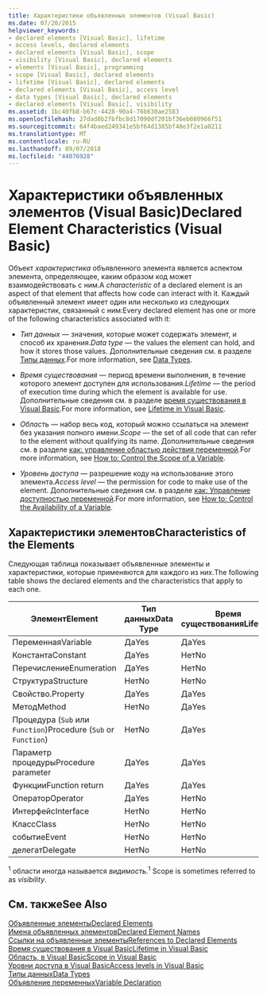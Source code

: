 ```yaml
---
title: Характеристики объявленных элементов (Visual Basic)
ms.date: 07/20/2015
helpviewer_keywords:
- declared elements [Visual Basic], lifetime
- access levels, declared elements
- declared elements [Visual Basic], scope
- visibility [Visual Basic], declared elements
- elements [Visual Basic], programming
- scope [Visual Basic], declared elements
- lifetime [Visual Basic], declared elements
- declared elements [Visual Basic], access level
- data types [Visual Basic], declared elements
- declared elements [Visual Basic], visibility
ms.assetid: 1bc40fb8-b67c-4428-90a4-76b630ae2583
ms.openlocfilehash: 27dad8b2fbfbc8d17090df201bf36eb080966f51
ms.sourcegitcommit: 64f4baed249341e5bf64d1385bf48e3f2e1a0211
ms.translationtype: MT
ms.contentlocale: ru-RU
ms.lasthandoff: 09/07/2018
ms.locfileid: "44076928"
---
```

# <a name="declared-element-characteristics-visual-basic"></a><span data-ttu-id="c0242-102">Характеристики объявленных элементов (Visual Basic)</span><span class="sxs-lookup"><span data-stu-id="c0242-102">Declared Element Characteristics (Visual Basic)</span></span>
<span data-ttu-id="c0242-103">Объект *характеристика* объявленного элемента является аспектом элемента, определяющее, каким образом код может взаимодействовать с ним.</span><span class="sxs-lookup"><span data-stu-id="c0242-103">A *characteristic* of a declared element is an aspect of that element that affects how code can interact with it.</span></span> <span data-ttu-id="c0242-104">Каждый объявленный элемент имеет один или несколько из следующих характеристик, связанный с ним:</span><span class="sxs-lookup"><span data-stu-id="c0242-104">Every declared element has one or more of the following characteristics associated with it:</span></span>  
  
-   <span data-ttu-id="c0242-105">*Тип данных* — значения, которые может содержать элемент, и способ их хранения.</span><span class="sxs-lookup"><span data-stu-id="c0242-105">*Data type* — the values the element can hold, and how it stores those values.</span></span> <span data-ttu-id="c0242-106">Дополнительные сведения см. в разделе [Типы данных](../../../../visual-basic/language-reference/data-types/index.md).</span><span class="sxs-lookup"><span data-stu-id="c0242-106">For more information, see [Data Types](../../../../visual-basic/language-reference/data-types/index.md).</span></span>  
  
-   <span data-ttu-id="c0242-107">*Время существования* — период времени выполнения, в течение которого элемент доступен для использования.</span><span class="sxs-lookup"><span data-stu-id="c0242-107">*Lifetime* — the period of execution time during which the element is available for use.</span></span> <span data-ttu-id="c0242-108">Дополнительные сведения см. в разделе [время существования в Visual Basic](../../../../visual-basic/programming-guide/language-features/declared-elements/lifetime.md).</span><span class="sxs-lookup"><span data-stu-id="c0242-108">For more information, see [Lifetime in Visual Basic](../../../../visual-basic/programming-guide/language-features/declared-elements/lifetime.md).</span></span>  
  
-   <span data-ttu-id="c0242-109">*Область* — набор весь код, который можно ссылаться на элемент без указания полного имени.</span><span class="sxs-lookup"><span data-stu-id="c0242-109">*Scope* — the set of all code that can refer to the element without qualifying its name.</span></span> <span data-ttu-id="c0242-110">Дополнительные сведения см. в разделе [как: управление областью действия переменной](../../../../visual-basic/programming-guide/language-features/declared-elements/how-to-control-the-scope-of-a-variable.md).</span><span class="sxs-lookup"><span data-stu-id="c0242-110">For more information, see [How to: Control the Scope of a Variable](../../../../visual-basic/programming-guide/language-features/declared-elements/how-to-control-the-scope-of-a-variable.md).</span></span>  
  
-   <span data-ttu-id="c0242-111">*Уровень доступа* — разрешение коду на использование этого элемента.</span><span class="sxs-lookup"><span data-stu-id="c0242-111">*Access level* — the permission for code to make use of the element.</span></span> <span data-ttu-id="c0242-112">Дополнительные сведения см. в разделе [как: Управление доступностью переменной](../../../../visual-basic/programming-guide/language-features/declared-elements/how-to-control-the-availability-of-a-variable.md).</span><span class="sxs-lookup"><span data-stu-id="c0242-112">For more information, see [How to: Control the Availability of a Variable](../../../../visual-basic/programming-guide/language-features/declared-elements/how-to-control-the-availability-of-a-variable.md).</span></span>  
  
## <a name="characteristics-of-the-elements"></a><span data-ttu-id="c0242-113">Характеристики элементов</span><span class="sxs-lookup"><span data-stu-id="c0242-113">Characteristics of the Elements</span></span>  
 <span data-ttu-id="c0242-114">Следующая таблица показывает объявленные элементы и характеристики, которые применяются для каждого из них.</span><span class="sxs-lookup"><span data-stu-id="c0242-114">The following table shows the declared elements and the characteristics that apply to each one.</span></span>  
  
|<span data-ttu-id="c0242-115">Элемент</span><span class="sxs-lookup"><span data-stu-id="c0242-115">Element</span></span>|<span data-ttu-id="c0242-116">Тип данных</span><span class="sxs-lookup"><span data-stu-id="c0242-116">Data Type</span></span>|<span data-ttu-id="c0242-117">Время существования</span><span class="sxs-lookup"><span data-stu-id="c0242-117">Lifetime</span></span>|<span data-ttu-id="c0242-118">Область <sup>1</sup></span><span class="sxs-lookup"><span data-stu-id="c0242-118">Scope <sup>1</sup></span></span>|<span data-ttu-id="c0242-119">Уровень доступа</span><span class="sxs-lookup"><span data-stu-id="c0242-119">Access Level</span></span>|  
|-------------|---------------|--------------|------------------------|------------------|  
|<span data-ttu-id="c0242-120">Переменная</span><span class="sxs-lookup"><span data-stu-id="c0242-120">Variable</span></span>|<span data-ttu-id="c0242-121">Да</span><span class="sxs-lookup"><span data-stu-id="c0242-121">Yes</span></span>|<span data-ttu-id="c0242-122">Да</span><span class="sxs-lookup"><span data-stu-id="c0242-122">Yes</span></span>|<span data-ttu-id="c0242-123">Да</span><span class="sxs-lookup"><span data-stu-id="c0242-123">Yes</span></span>|<span data-ttu-id="c0242-124">Да</span><span class="sxs-lookup"><span data-stu-id="c0242-124">Yes</span></span>|  
|<span data-ttu-id="c0242-125">Константа</span><span class="sxs-lookup"><span data-stu-id="c0242-125">Constant</span></span>|<span data-ttu-id="c0242-126">Да</span><span class="sxs-lookup"><span data-stu-id="c0242-126">Yes</span></span>|<span data-ttu-id="c0242-127">Нет</span><span class="sxs-lookup"><span data-stu-id="c0242-127">No</span></span>|<span data-ttu-id="c0242-128">Да</span><span class="sxs-lookup"><span data-stu-id="c0242-128">Yes</span></span>|<span data-ttu-id="c0242-129">Да</span><span class="sxs-lookup"><span data-stu-id="c0242-129">Yes</span></span>|  
|<span data-ttu-id="c0242-130">Перечисление</span><span class="sxs-lookup"><span data-stu-id="c0242-130">Enumeration</span></span>|<span data-ttu-id="c0242-131">Да</span><span class="sxs-lookup"><span data-stu-id="c0242-131">Yes</span></span>|<span data-ttu-id="c0242-132">Нет</span><span class="sxs-lookup"><span data-stu-id="c0242-132">No</span></span>|<span data-ttu-id="c0242-133">Да</span><span class="sxs-lookup"><span data-stu-id="c0242-133">Yes</span></span>|<span data-ttu-id="c0242-134">Да</span><span class="sxs-lookup"><span data-stu-id="c0242-134">Yes</span></span>|  
|<span data-ttu-id="c0242-135">Структура</span><span class="sxs-lookup"><span data-stu-id="c0242-135">Structure</span></span>|<span data-ttu-id="c0242-136">Нет</span><span class="sxs-lookup"><span data-stu-id="c0242-136">No</span></span>|<span data-ttu-id="c0242-137">Нет</span><span class="sxs-lookup"><span data-stu-id="c0242-137">No</span></span>|<span data-ttu-id="c0242-138">Да</span><span class="sxs-lookup"><span data-stu-id="c0242-138">Yes</span></span>|<span data-ttu-id="c0242-139">Да</span><span class="sxs-lookup"><span data-stu-id="c0242-139">Yes</span></span>|  
|<span data-ttu-id="c0242-140">Свойство.</span><span class="sxs-lookup"><span data-stu-id="c0242-140">Property</span></span>|<span data-ttu-id="c0242-141">Да</span><span class="sxs-lookup"><span data-stu-id="c0242-141">Yes</span></span>|<span data-ttu-id="c0242-142">Да</span><span class="sxs-lookup"><span data-stu-id="c0242-142">Yes</span></span>|<span data-ttu-id="c0242-143">Да</span><span class="sxs-lookup"><span data-stu-id="c0242-143">Yes</span></span>|<span data-ttu-id="c0242-144">Да</span><span class="sxs-lookup"><span data-stu-id="c0242-144">Yes</span></span>|  
|<span data-ttu-id="c0242-145">Метод</span><span class="sxs-lookup"><span data-stu-id="c0242-145">Method</span></span>|<span data-ttu-id="c0242-146">Нет</span><span class="sxs-lookup"><span data-stu-id="c0242-146">No</span></span>|<span data-ttu-id="c0242-147">Да</span><span class="sxs-lookup"><span data-stu-id="c0242-147">Yes</span></span>|<span data-ttu-id="c0242-148">Да</span><span class="sxs-lookup"><span data-stu-id="c0242-148">Yes</span></span>|<span data-ttu-id="c0242-149">Да</span><span class="sxs-lookup"><span data-stu-id="c0242-149">Yes</span></span>|  
|<span data-ttu-id="c0242-150">Процедура (`Sub` или `Function`)</span><span class="sxs-lookup"><span data-stu-id="c0242-150">Procedure (`Sub` or `Function`)</span></span>|<span data-ttu-id="c0242-151">Нет</span><span class="sxs-lookup"><span data-stu-id="c0242-151">No</span></span>|<span data-ttu-id="c0242-152">Да</span><span class="sxs-lookup"><span data-stu-id="c0242-152">Yes</span></span>|<span data-ttu-id="c0242-153">Да</span><span class="sxs-lookup"><span data-stu-id="c0242-153">Yes</span></span>|<span data-ttu-id="c0242-154">Да</span><span class="sxs-lookup"><span data-stu-id="c0242-154">Yes</span></span>|  
|<span data-ttu-id="c0242-155">Параметр процедуры</span><span class="sxs-lookup"><span data-stu-id="c0242-155">Procedure parameter</span></span>|<span data-ttu-id="c0242-156">Да</span><span class="sxs-lookup"><span data-stu-id="c0242-156">Yes</span></span>|<span data-ttu-id="c0242-157">Да</span><span class="sxs-lookup"><span data-stu-id="c0242-157">Yes</span></span>|<span data-ttu-id="c0242-158">Да</span><span class="sxs-lookup"><span data-stu-id="c0242-158">Yes</span></span>|<span data-ttu-id="c0242-159">Нет</span><span class="sxs-lookup"><span data-stu-id="c0242-159">No</span></span>|  
|<span data-ttu-id="c0242-160">Функции</span><span class="sxs-lookup"><span data-stu-id="c0242-160">Function return</span></span>|<span data-ttu-id="c0242-161">Да</span><span class="sxs-lookup"><span data-stu-id="c0242-161">Yes</span></span>|<span data-ttu-id="c0242-162">Да</span><span class="sxs-lookup"><span data-stu-id="c0242-162">Yes</span></span>|<span data-ttu-id="c0242-163">Да</span><span class="sxs-lookup"><span data-stu-id="c0242-163">Yes</span></span>|<span data-ttu-id="c0242-164">Нет</span><span class="sxs-lookup"><span data-stu-id="c0242-164">No</span></span>|  
|<span data-ttu-id="c0242-165">Оператор</span><span class="sxs-lookup"><span data-stu-id="c0242-165">Operator</span></span>|<span data-ttu-id="c0242-166">Да</span><span class="sxs-lookup"><span data-stu-id="c0242-166">Yes</span></span>|<span data-ttu-id="c0242-167">Нет</span><span class="sxs-lookup"><span data-stu-id="c0242-167">No</span></span>|<span data-ttu-id="c0242-168">Да</span><span class="sxs-lookup"><span data-stu-id="c0242-168">Yes</span></span>|<span data-ttu-id="c0242-169">Да</span><span class="sxs-lookup"><span data-stu-id="c0242-169">Yes</span></span>|  
|<span data-ttu-id="c0242-170">Интерфейс</span><span class="sxs-lookup"><span data-stu-id="c0242-170">Interface</span></span>|<span data-ttu-id="c0242-171">Нет</span><span class="sxs-lookup"><span data-stu-id="c0242-171">No</span></span>|<span data-ttu-id="c0242-172">Нет</span><span class="sxs-lookup"><span data-stu-id="c0242-172">No</span></span>|<span data-ttu-id="c0242-173">Да</span><span class="sxs-lookup"><span data-stu-id="c0242-173">Yes</span></span>|<span data-ttu-id="c0242-174">Да</span><span class="sxs-lookup"><span data-stu-id="c0242-174">Yes</span></span>|  
|<span data-ttu-id="c0242-175">Класс</span><span class="sxs-lookup"><span data-stu-id="c0242-175">Class</span></span>|<span data-ttu-id="c0242-176">Нет</span><span class="sxs-lookup"><span data-stu-id="c0242-176">No</span></span>|<span data-ttu-id="c0242-177">Нет</span><span class="sxs-lookup"><span data-stu-id="c0242-177">No</span></span>|<span data-ttu-id="c0242-178">Да</span><span class="sxs-lookup"><span data-stu-id="c0242-178">Yes</span></span>|<span data-ttu-id="c0242-179">Да</span><span class="sxs-lookup"><span data-stu-id="c0242-179">Yes</span></span>|  
|<span data-ttu-id="c0242-180">событие</span><span class="sxs-lookup"><span data-stu-id="c0242-180">Event</span></span>|<span data-ttu-id="c0242-181">Нет</span><span class="sxs-lookup"><span data-stu-id="c0242-181">No</span></span>|<span data-ttu-id="c0242-182">Нет</span><span class="sxs-lookup"><span data-stu-id="c0242-182">No</span></span>|<span data-ttu-id="c0242-183">Да</span><span class="sxs-lookup"><span data-stu-id="c0242-183">Yes</span></span>|<span data-ttu-id="c0242-184">Да</span><span class="sxs-lookup"><span data-stu-id="c0242-184">Yes</span></span>|  
|<span data-ttu-id="c0242-185">делегат</span><span class="sxs-lookup"><span data-stu-id="c0242-185">Delegate</span></span>|<span data-ttu-id="c0242-186">Нет</span><span class="sxs-lookup"><span data-stu-id="c0242-186">No</span></span>|<span data-ttu-id="c0242-187">Нет</span><span class="sxs-lookup"><span data-stu-id="c0242-187">No</span></span>|<span data-ttu-id="c0242-188">Да</span><span class="sxs-lookup"><span data-stu-id="c0242-188">Yes</span></span>|<span data-ttu-id="c0242-189">Да</span><span class="sxs-lookup"><span data-stu-id="c0242-189">Yes</span></span>|  
  
 <span data-ttu-id="c0242-190"><sup>1</sup> области иногда называется *видимость*.</span><span class="sxs-lookup"><span data-stu-id="c0242-190"><sup>1</sup> Scope is sometimes referred to as *visibility*.</span></span>  
  
## <a name="see-also"></a><span data-ttu-id="c0242-191">См. также</span><span class="sxs-lookup"><span data-stu-id="c0242-191">See Also</span></span>  
 [<span data-ttu-id="c0242-192">Объявленные элементы</span><span class="sxs-lookup"><span data-stu-id="c0242-192">Declared Elements</span></span>](../../../../visual-basic/programming-guide/language-features/declared-elements/index.md)  
 [<span data-ttu-id="c0242-193">Имена объявленных элементов</span><span class="sxs-lookup"><span data-stu-id="c0242-193">Declared Element Names</span></span>](../../../../visual-basic/programming-guide/language-features/declared-elements/declared-element-names.md)  
 [<span data-ttu-id="c0242-194">Ссылки на объявленные элементы</span><span class="sxs-lookup"><span data-stu-id="c0242-194">References to Declared Elements</span></span>](../../../../visual-basic/programming-guide/language-features/declared-elements/references-to-declared-elements.md)  
 [<span data-ttu-id="c0242-195">Время существования в Visual Basic</span><span class="sxs-lookup"><span data-stu-id="c0242-195">Lifetime in Visual Basic</span></span>](../../../../visual-basic/programming-guide/language-features/declared-elements/lifetime.md)  
 [<span data-ttu-id="c0242-196">Область, в Visual Basic</span><span class="sxs-lookup"><span data-stu-id="c0242-196">Scope in Visual Basic</span></span>](../../../../visual-basic/programming-guide/language-features/declared-elements/scope.md)  
 [<span data-ttu-id="c0242-197">Уровни доступа в Visual Basic</span><span class="sxs-lookup"><span data-stu-id="c0242-197">Access levels in Visual Basic</span></span>](../../../../visual-basic/programming-guide/language-features/declared-elements/access-levels.md)  
 [<span data-ttu-id="c0242-198">Типы данных</span><span class="sxs-lookup"><span data-stu-id="c0242-198">Data Types</span></span>](../../../../visual-basic/programming-guide/language-features/data-types/index.md)  
 [<span data-ttu-id="c0242-199">Объявление переменных</span><span class="sxs-lookup"><span data-stu-id="c0242-199">Variable Declaration</span></span>](../../../../visual-basic/programming-guide/language-features/variables/variable-declaration.md)
